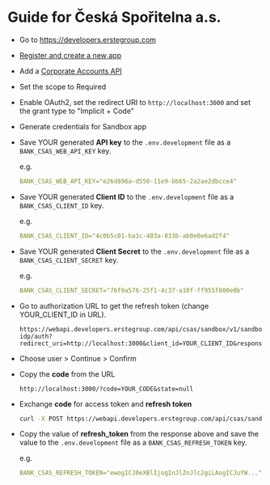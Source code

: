 # Guide for Česká Spořitelna a.s.

- Go to https://developers.erstegroup.com
- [Register and create a new app](https://developers.erstegroup.com/docs/tutorial/general-getting-started)
- Add a [Corporate Accounts API](https://developers.erstegroup.com/docs/apis/bank.csas/bank.csas.v1%2Fcorporate)
- Set the scope to Required
- Enable OAuth2, set the redirect URI to `http://localhost:3000` and set the grant type to "Implicit + Code"
- Generate credentials for Sandbox app

- Save YOUR generated **API key** to the `.env.development` file as a `BANK_CSAS_WEB_API_KEY` key.

  e.g.
  ```yaml
  BANK_CSAS_WEB_API_KEY="e26d896a-d550-11e9-bb65-2a2ae2dbcce4"
  ```

- Save YOUR generated **Client ID** to the `.env.development` file as a `BANK_CSAS_CLIENT_ID` key.

  e.g.
  ```yaml
  BANK_CSAS_CLIENT_ID="4c0b5c01-ba1c-403a-833b-ab0e0e6ad2f4"
  ```

- Save YOUR generated **Client Secret** to the `.env.development` file as a `BANK_CSAS_CLIENT_SECRET` key.

  e.g.
  ```yaml
  BANK_CSAS_CLIENT_SECRET="76f9a576-25f1-4c37-a10f-ff955f800e0b"
  ```

- Go to authorization URL to get the refresh token (change YOUR_CLIENT_ID in URL).

  ```
  https://webapi.developers.erstegroup.com/api/csas/sandbox/v1/sandbox-idp/auth?redirect_uri=http://localhost:3000&client_id=YOUR_CLIENT_ID&response_type=code&access_type=offline
  ```

- Choose user > Continue > Confirm
- Copy the **code** from the URL
  ```
  http://localhost:3000/?code=YOUR_CODE&state=null
  ```

- Exchange **code** for access token and **refresh token**
  ```bash
  curl -X POST https://webapi.developers.erstegroup.com/api/csas/sandbox/v1/sandbox-idp/token -H 'Content-Type: application/x-www-form-urlencoded' -d 'grant_type=authorization_code&code=YOUR_CODE&client_id=YOUR_CLIENT_ID&client_secret=YOUR_CLIENT_SECRET&redirect_uri=http://localhost:3000'
  ```

- Copy the value of **refresh_token** from the response above and save the value to the `.env.development` file as a `BANK_CSAS_REFRESH_TOKEN` key.

  e.g.
  ```yaml
  BANK_CSAS_REFRESH_TOKEN="ewogICJ0eXBlIjogInJlZnJlc2giLAogICJuYW..."
  ```

